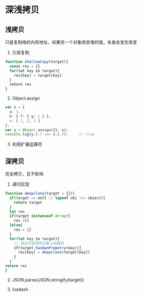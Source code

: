 # 深浅拷贝
## 浅拷贝

只是复制栈的内存地址，如果另一个对象改变堆的值，本身会发生改变

1. 引用复制

```js
function shallowCopy(target){
  const res = {}
  for(let key in target){
    res[key] = target[key]
  }
  return res
}
```

2. Object.assign

```js
var x = {
  a: 1,
  b: { f: { g: 1 } },
  c: [ 1, 2, 3 ]
};
var y = Object.assign({}, x);
console.log(y.b.f === x.b.f);     // true

```
3. 利用扩展运算符
## 深拷贝

完全拷贝，互不影响

1. 递归实现

```js
function deepclone(target = {}){
  if(target == null || typeof obj !== object){
    return target
  }
  let res
  if(target instanceof Array){
    res =[]
  }else{
    res = {}
  }
  for(let key in target){
    // 保证不是原型对象上的属性
    if(target.hasOwnPropetry(key)){
      res[key] = deepclone(target[key])
    }
  }
return res
}

```

2. JSON.parse(JSON.stringify(target))


3. loadash
